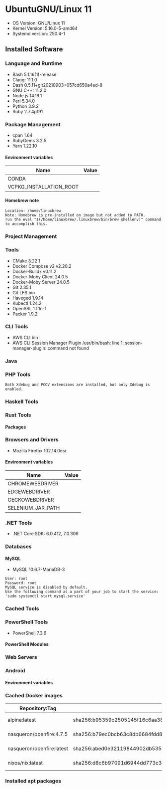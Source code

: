# UbuntuGNU/Linux 11
- OS Version: GNU/Linux 11
- Kernel Version: 5.16.0-5-amd64
- Systemd version: 250.4-1

## Installed Software

### Language and Runtime
- Bash 5.1.16(1)-release
- Clang: 11.1.0
- Dash 0.5.11+git20210903+057cd650a4ed-8
- GNU C++: 11.2.0
- Node.js 14.19.1
- Perl 5.34.0
- Python 3.9.2
- Ruby 2.7.4p191

### Package Management
- cpan 1.64
- RubyGems 3.2.5
- Yarn 1.22.10

#### Environment variables
| Name                    | Value |
| ----------------------- | ----- |
| CONDA                   |       |
| VCPKG_INSTALLATION_ROOT |       |

#### Homebrew note
```
Location: /home/linuxbrew
Note: Homebrew is pre-installed on image but not added to PATH.
run the eval "$(/home/linuxbrew/.linuxbrew/bin/brew shellenv)" command
to accomplish this.
```

### Project Management

### Tools
- CMake 3.22.1
- Docker Compose v2 v2.20.2
- Docker-Buildx v0.11.2
- Docker-Moby Client 24.0.5
- Docker-Moby Server 24.0.5
- Git 2.35.1
- Git LFS bin
- Haveged 1.9.14
- Kubectl 1.24.2
- OpenSSL 1.1.1n-1
- Packer 1.9.2

### CLI Tools
- AWS CLI bin
- AWS CLI Session Manager Plugin /usr/bin/bash: line 1: session-manager-plugin: command not found

### Java

### PHP Tools
```
Both Xdebug and PCOV extensions are installed, but only Xdebug is enabled.
```

### Haskell Tools

### Rust Tools

#### Packages

### Browsers and Drivers
- Mozilla Firefox 102.14.0esr

#### Environment variables
| Name              | Value |
| ----------------- | ----- |
| CHROMEWEBDRIVER   |       |
| EDGEWEBDRIVER     |       |
| GECKOWEBDRIVER    |       |
| SELENIUM_JAR_PATH |       |

### .NET Tools
- .NET Core SDK: 6.0.412, 7.0.306

### Databases

#### MySQL
- MySQL 10.6.7-MariaDB-3
```
User: root
Password: root
MySQL service is disabled by default.
Use the following command as a part of your job to start the service: 'sudo systemctl start mysql.service'
```

### Cached Tools

### PowerShell Tools
- PowerShell 7.3.6

#### PowerShell Modules

### Web Servers

### Android

#### Environment variables

### Cached Docker images
| Repository:Tag            | Digest                                                                   | Created    |
| ------------------------- | ------------------------------------------------------------------------ | ---------- |
| alpine:latest             | sha256:b95359c2505145f16c6aa384f9cc74eeff78eb36d308ca4fd902eeeb0a0b161b  | 2022-11-11 |
| nasqueron/openfire:4.7.5  | sha256:b79ec0bcb63c8db6684fdd81fda54d4deaeb91bfc89e26dc81a61e9268b0713e  | 2023-06-07 |
| nasqueron/openfire:latest | sha256:abed0e32119844902db535ad8582be8b84e5f384a7441b933ce3433153629062  | 2023-06-07 |
| nixos/nix:latest          | sha256:d8c6b97091d6944dd773c3c239899af047077dbf5411ef229bb50e5b21404b0d  | 1969-12-31 |

### Installed apt packages
